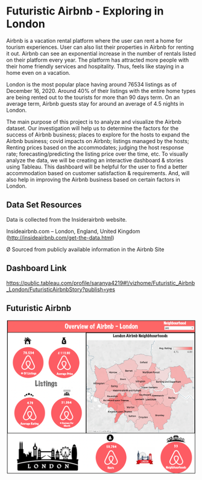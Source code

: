 # Futuristic Airbnb - Exploring in London

Airbnb is a vacation rental platform where the user can rent a home for tourism experiences. User can also list their properties in Airbnb for renting it out. Airbnb can see an exponential increase in the number of rentals listed on their platform every year. The platform has attracted more people with their home friendly services and hospitality. Thus, feels like staying in a home even on a vacation.

London is the most popular place having around 76534 listings as of December 16, 2020. Around 40% of their listings with the entire home types are being rented out to the tourists for more than 90 days term. On an average term, Airbnb guests stay for around an average of 4.5 nights in London.

The main purpose of this project is to analyze and visualize the Airbnb dataset. Our investigation will help us to determine the factors for the success of Airbnb business; places to explore for the hosts to expand the Airbnb business; covid impacts on Airbnb; listings managed by the hosts; Renting prices based on the accommodates; judging the host response rate; forecasting/predicting the listing price over the time, etc. To visually analyze the data, we will be creating an interactive dashboard & stories using Tableau. This dashboard will be helpful for the user to find a better accommodation based on customer satisfaction & requirements. And, will also help in improving the Airbnb business based on certain factors in London.

## Data Set Resources

Data is collected from the Insiderairbnb website.

Insideairbnb.com – London, England, United Kingdom (http://insideairbnb.com/get-the-data.html)

Ø Sourced from publicly available information in the Airbnb Site

## Dashboard Link

https://public.tableau.com/profile/saranya4219#!/vizhome/Futuristic_Airbnb_London/FuturisticAirbnbStory?publish=yes

## Futuristic Airbnb

![Overview Airbnb](https://github.com/SaranyaPandiaraj/Futuristic_Airbnb-Exploring_in_London/blob/main/Dashboard%20Images/Overview_Airbnb.png)

